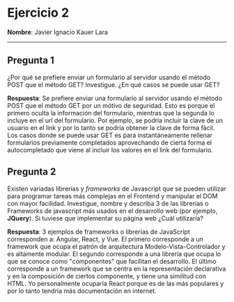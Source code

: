 # Ejercicio 2

**Nombre**: Javier Ignacio Kauer Lara

---

## Pregunta 1
¿Por qué se prefiere enviar un formulario al servidor usando el método POST que el método GET? Investigue. ¿En qué casos se puede usar GET?

**Respuesta**: Se prefiere enviar una formulario al servidor usando el método POST que el método GET por un mótivo de seguridad. Esto es porque el primero oculta la información del formulario, mientras que la segunda lo incluye en el url del formulario. Por ejemplo, se podría incluir la clave de un usuario en el link y por lo tanto se podría obtener la clave de forma fácil. Los casos donde se puede usar GET es para instantáneamente rellenar formularios previamente completados aprovechando de cierta forma el autocompletado que viene al incluir los valores en el link del formulario.

## Pregunta 2
Existen variadas librerías y *frameworks* de Javascript que se pueden utilizar para programar tareas más complejas en el Frontend y manipular el DOM con mayor facilidad. Investigue, nombre y describa 3 de las librerías o Frameworks de javascript más usados en el desarrollo web (por ejemplo, **JQuery**). Si tuviese que implementar su página web ¿Cuál utilizaría?   

**Respuesta**: 3 ejemplos de frameworks o librerias de JavaScript corresponden a: Angular, React, y Vue. El primero corresponde a un framework que ocupa el patrón de arquitectura Modelo-Vista-Controlador y es altamente modular. El segundo corresponde a una librería que ocupa lo que se conoce como "componentes" que facilitan el desarrollo. El último corresponde a un framework que se centra en la representación declarativa y en la composición de ciertos componente, y tiene una similitud con HTML. Yo personalmente ocuparía React porque es de las más populares y por lo tanto tendría más documentación en internet.
